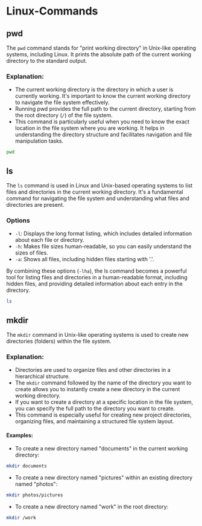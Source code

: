 # Linux-Commands

## pwd

The `pwd` command stands for "print working directory" in Unix-like operating systems, including Linux. It prints the absolute path of the current working directory to the standard output.

### Explanation:
- The current working directory is the directory in which a user is currently working. It's important to know the current working directory to navigate the file system effectively.
- Running pwd provides the full path to the current directory, starting from the root directory (`/`) of the file system.
- This command is particularly useful when you need to know the exact location in the file system where you are working. It helps in understanding the directory structure and facilitates navigation and file manipulation tasks.

```bash
pwd
```

## ls

The `ls` command is used in Linux and Unix-based operating systems to list files and directories in the current working directory. It's a fundamental command for navigating the file system and understanding what files and directories are present.

### Options
- `-l`: Displays the long format listing, which includes detailed information about each file or directory.
- `-h`: Makes file sizes human-readable, so you can easily understand the sizes of files.
- `-a`: Shows all files, including hidden files starting with '.'.

By combining these options (`-lha`), the ls command becomes a powerful tool for listing files and directories in a human-readable format, including hidden files, and providing detailed information about each entry in the directory.

```bash
ls
```

## mkdir

The `mkdir` command in Unix-like operating systems is used to create new directories (folders) within the file system.

### Explanation:
- Directories are used to organize files and other directories in a hierarchical structure.
- The `mkdir` command followed by the name of the directory you want to create allows you to instantly create a new directory in the current working directory.
- If you want to create a directory at a specific location in the file system, you can specify the full path to the directory you want to create.
- This command is especially useful for creating new project directories, organizing files, and maintaining a structured file system layout.

#### Examples:
- To create a new directory named "documents" in the current working directory:
```bash
mkdir documents
```
- To create a new directory named "pictures" within an existing directory named "photos":
```bash
mkdir photos/pictures
```
- To create a new directory named "work" in the root directory:
```bash
mkdir /work
```

